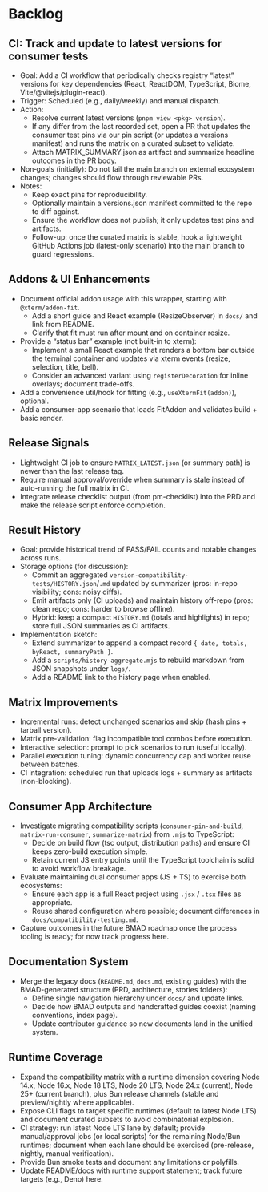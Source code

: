 # Backlog

## CI: Track and update to latest versions for consumer tests

- Goal: Add a CI workflow that periodically checks registry “latest” versions for key dependencies (React, ReactDOM, TypeScript, Biome, Vite/@vitejs/plugin-react).
- Trigger: Scheduled (e.g., daily/weekly) and manual dispatch.
- Action:
  - Resolve current latest versions (`pnpm view <pkg> version`).
  - If any differ from the last recorded set, open a PR that updates the consumer test pins via our pin script (or updates a versions manifest) and runs the matrix on a curated subset to validate.
  - Attach MATRIX_SUMMARY.json as artifact and summarize headline outcomes in the PR body.
- Non‑goals (initially): Do not fail the main branch on external ecosystem changes; changes should flow through reviewable PRs.
- Notes:
  - Keep exact pins for reproducibility.
  - Optionally maintain a versions.json manifest committed to the repo to diff against.
  - Ensure the workflow does not publish; it only updates test pins and artifacts.
  - Follow-up: once the curated matrix is stable, hook a lightweight GitHub Actions job (latest-only scenario) into the main branch to guard regressions.

## Addons & UI Enhancements

- Document official addon usage with this wrapper, starting with `@xterm/addon-fit`.
  - Add a short guide and React example (ResizeObserver) in `docs/` and link from README.
  - Clarify that fit must run after mount and on container resize.
- Provide a “status bar” example (not built-in to xterm):
  - Implement a small React example that renders a bottom bar outside the terminal container and updates via xterm events (resize, selection, title, bell).
  - Consider an advanced variant using `registerDecoration` for inline overlays; document trade-offs.
- Add a convenience util/hook for fitting (e.g., `useXtermFit(addon)`), optional.
- Add a consumer-app scenario that loads FitAddon and validates build + basic render.

## Release Signals

- Lightweight CI job to ensure `MATRIX_LATEST.json` (or summary path) is newer than the last release tag.
- Require manual approval/override when summary is stale instead of auto-running the full matrix in CI.
- Integrate release checklist output (from pm-checklist) into the PRD and make the release script enforce completion.

## Result History

- Goal: provide historical trend of PASS/FAIL counts and notable changes across runs.
- Storage options (for discussion):
  - Commit an aggregated `version-compatibility-tests/HISTORY.json`/`.md` updated by summarizer (pros: in-repo visibility; cons: noisy diffs).
  - Emit artifacts only (CI uploads) and maintain history off-repo (pros: clean repo; cons: harder to browse offline).
  - Hybrid: keep a compact `HISTORY.md` (totals and highlights) in repo; store full JSON summaries as CI artifacts.
- Implementation sketch:
  - Extend summarizer to append a compact record `{ date, totals, byReact, summaryPath }`.
  - Add a `scripts/history-aggregate.mjs` to rebuild markdown from JSON snapshots under `logs/`.
  - Add a README link to the history page when enabled.

## Matrix Improvements

- Incremental runs: detect unchanged scenarios and skip (hash pins + tarball version).
- Matrix pre-validation: flag incompatible tool combos before execution.
- Interactive selection: prompt to pick scenarios to run (useful locally).
- Parallel execution tuning: dynamic concurrency cap and worker reuse between batches.
- CI integration: scheduled run that uploads logs + summary as artifacts (non-blocking).

## Consumer App Architecture

- Investigate migrating compatibility scripts (`consumer-pin-and-build`, `matrix-run-consumer`, `summarize-matrix`) from `.mjs` to TypeScript:
  - Decide on build flow (tsc output, distribution paths) and ensure CI keeps zero-build execution simple.
  - Retain current JS entry points until the TypeScript toolchain is solid to avoid workflow breakage.
- Evaluate maintaining dual consumer apps (JS + TS) to exercise both ecosystems:
  - Ensure each app is a full React project using `.jsx` / `.tsx` files as appropriate.
  - Reuse shared configuration where possible; document differences in `docs/compatibility-testing.md`.
- Capture outcomes in the future BMAD roadmap once the process tooling is ready; for now track progress here.

## Documentation System

- Merge the legacy docs (`README.md`, `docs.md`, existing guides) with the BMAD-generated structure (PRD, architecture, stories folders):
  - Define single navigation hierarchy under `docs/` and update links.
  - Decide how BMAD outputs and handcrafted guides coexist (naming conventions, index page).
  - Update contributor guidance so new documents land in the unified system.

## Runtime Coverage

- Expand the compatibility matrix with a runtime dimension covering Node 14.x, Node 16.x, Node 18 LTS, Node 20 LTS, Node 24.x (current), Node 25+ (current branch), plus Bun release channels (stable and preview/nightly where applicable).
- Expose CLI flags to target specific runtimes (default to latest Node LTS) and document curated subsets to avoid combinatorial explosion.
- CI strategy: run latest Node LTS lane by default; provide manual/approval jobs (or local scripts) for the remaining Node/Bun runtimes; document when each lane should be exercised (pre-release, nightly, manual verification).
- Provide Bun smoke tests and document any limitations or polyfills.
- Update README/docs with runtime support statement; track future targets (e.g., Deno) here.
